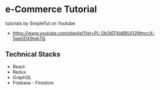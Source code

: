 # e-Commerce Tutorial

tutorials by SimpleTut on Youtube

-   https://www.youtube.com/playlist?list=PL-Db3tEF6pB8UO2MmccX-5qeGDX9rek7Q

## Technical Stacks

-   React
-   Redux
-   GraphQL
-   Firebase - Firestore
